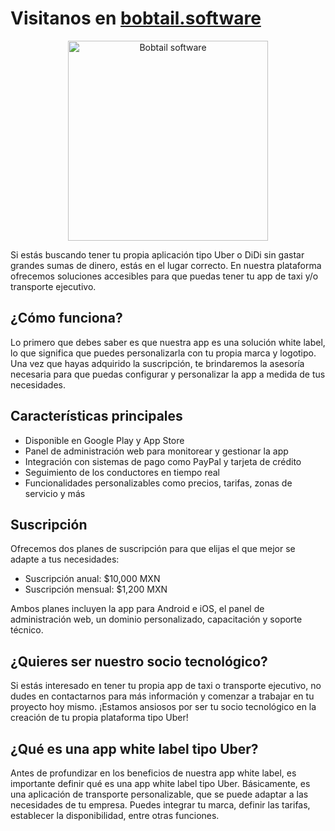 # Visitanos en [bobtail.software](https://bobtail.software)
<p align="center">
    <img alt="Bobtail software" width="320" height="320" src="https://bobtail.software/logo.png">
</p>

Si estás buscando tener tu propia aplicación tipo Uber o DiDi sin gastar grandes sumas de dinero, estás en el lugar correcto. En nuestra plataforma ofrecemos soluciones accesibles para que puedas tener tu app de taxi y/o transporte ejecutivo.

## ¿Cómo funciona?

Lo primero que debes saber es que nuestra app es una solución white label, lo que significa que puedes personalizarla con tu propia marca y logotipo. Una vez que hayas adquirido la suscripción, te brindaremos la asesoría necesaria para que puedas configurar y personalizar la app a medida de tus necesidades.

## Características principales

- Disponible en Google Play y App Store
- Panel de administración web para monitorear y gestionar la app
- Integración con sistemas de pago como PayPal y tarjeta de crédito
- Seguimiento de los conductores en tiempo real
- Funcionalidades personalizables como precios, tarifas, zonas de servicio y más

## Suscripción

Ofrecemos dos planes de suscripción para que elijas el que mejor se adapte a tus necesidades:

- Suscripción anual: $10,000 MXN
- Suscripción mensual: $1,200 MXN

Ambos planes incluyen la app para Android e iOS, el panel de administración web, un dominio personalizado, capacitación y soporte técnico.

## ¿Quieres ser nuestro socio tecnológico?

Si estás interesado en tener tu propia app de taxi o transporte ejecutivo, no dudes en contactarnos para más información y comenzar a trabajar en tu proyecto hoy mismo. ¡Estamos ansiosos por ser tu socio tecnológico en la creación de tu propia plataforma tipo Uber!

## ¿Qué es una app white label tipo Uber?

Antes de profundizar en los beneficios de nuestra app white label, es importante definir qué es una app white label tipo Uber. Básicamente, es una aplicación de transporte personalizable, que se puede adaptar a las necesidades de tu empresa. Puedes integrar tu marca, definir las tarifas, establecer la disponibilidad, entre otras funciones.
